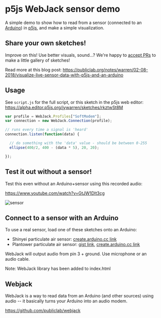 # p5js WebJack sensor demo

A simple demo to show how to read from a sensor (connected to an [Arduino](https://arduino.cc)) in [p5js](https://p5js.org), and make a simple visualization.


## Share your own sketches!

Improve on this! Use better visuals, sound...? We're happy to [accept PRs](https://github.com/jywarren/p5js-webjack-sensor/pulls) to make a little gallery of sketches!

Read more at this blog post: https://publiclab.org/notes/warren/02-08-2018/visualize-live-sensor-data-with-p5js-and-an-arduino


## Usage

See `script.js` for the full script, or this sketch in the p5js web editor: https://alpha.editor.p5js.org/jywarren/sketches/rkztwSt8M

```js
var profile = WebJack.Profiles["SoftModem"];
var connection = new WebJack.Connection(profile);

// runs every time a signal is 'heard'
connection.listen(function(data) {

  // do something with the 'data' value - should be between 0-255
  ellipse(400/2, 400 - (data * 5), 20, 20);

});
```



## Test it out without a sensor!

Test this even without an Arduino+sensor using this recorded audio:

https://www.youtube.com/watch?v=GtJW1Dlt3cg



![sensor](https://publiclab.org/system/images/photos/000/023/509/large/IMG_20180207_135242.jpg)

## Connect to a sensor with an Arduino

To use a real sensor, load one of these sketches onto an Arduino: 

* Shinyei particulate air sensor: [create.arduino.cc link](https://create.arduino.cc/editor/jywarren/023158d8-be51-4c78-99ff-36c63126b554/preview)
* Plantower particulate air sensor: [gist link](https://gist.github.com/jywarren/d9cdc98a4a50d8505ad04521e45ce59d), [create.arduino.cc link](https://create.arduino.cc/editor/jywarren/ce8d09fc-3f5f-4d6b-bb0f-4aea24838fbe/preview)

WebJack will output audio from pin 3 + ground. Use microphone or an audio cable.

Note: WebJack library has been added to index.html


## Webjack

WebJack is a way to read data from an Arduino (and other sources) using audio -- it basically turns your Arduino into an audio modem.

https://github.com/publiclab/webjack

